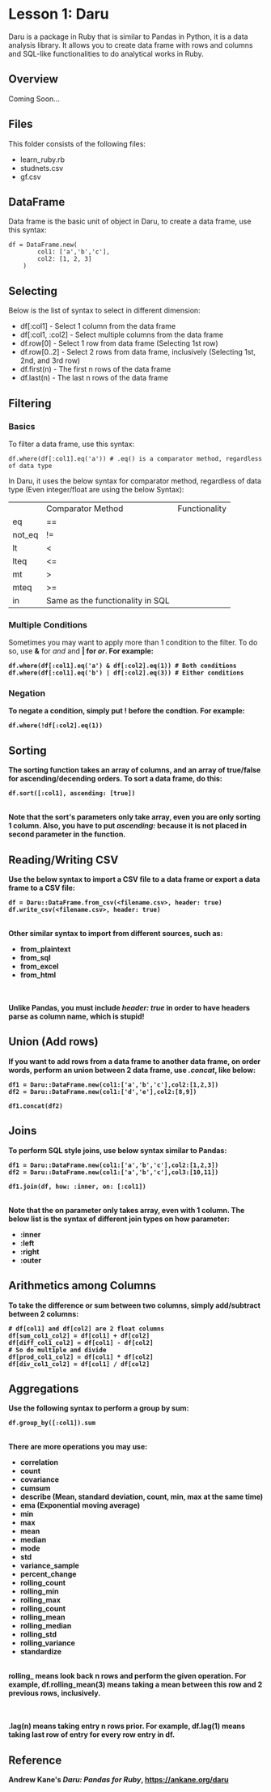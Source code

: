 # Lesson 1: Daru

Daru is a package in Ruby that is similar to Pandas in Python, it is a data analysis library. It allows you to create data frame with rows and columns and SQL-like functionalities to do analytical works in Ruby.

## Overview
Coming Soon...

## Files
This folder consists of the following files:
<ul>
	<li>learn_ruby.rb</li>
	<li>studnets.csv</li>
	<li>gf.csv</li>
</ul>

## DataFrame
Data frame is the basic unit of object in Daru, to create a data frame, use this syntax:
```
df = DataFrame.new(
		col1: ['a','b','c'],
		col2: [1, 2, 3]
	)
```
## Selecting
Below is the list of syntax to select in different dimension:
<ul>
	<li>df[:col1] - Select 1 column from the data frame</li>
	<li>df[:col1, :col2] - Select multiple columns from the data frame</li>
	<li>df.row[0] - Select 1 row from data frame (Selecting 1st row)</li>
	<li>df.row[0..2] - Select 2 rows from data frame, inclusively (Selecting 1st, 2nd, and 3rd row)</li>
	<li>df.first(n) - The first n rows of the data frame</li>
	<li>df.last(n) - The last n rows of the data frame</li>
</ul>

## Filtering
### Basics
To filter a data frame, use this syntax:
```
df.where(df[:col1].eq('a')) # .eq() is a comparator method, regardless of data type
```
In Daru, it uses the below syntax for comparator method, regardless of data type (Even integer/float are using the below Syntax):
<table>
	<th>
		<td>Comparator Method</td>
		<td>Functionality</td>
	</th>
	<tr>
		<td>eq</td>
		<td>==</td>
	</tr>
	<tr>
		<td>not_eq</td>
		<td>!=</td>
	</tr>
	<tr>
		<td>lt</td>
		<td><</td>
	</tr>
	<tr>
		<td>lteq</td>
		<td><=</td>
	</tr>
	<tr>
		<td>mt</td>
		<td>></td>
	</tr>
	<tr>
		<td>mteq</td>
		<td>>=</td>
	</tr>
	<tr>
		<td>in</td>
		<td>Same as the functionality in SQL</td>
	</tr>
</table>

### Multiple Conditions
Sometimes you may want to apply more than 1 condition to the filter.
To do so, use <b>&</b> for <i>and</i> and <b>|<b> for <i>or</i>. For example:

```
df.where(df[:col1].eq('a') & df[:col2].eq(1)) # Both conditions
df.where(df[:col1].eq('b') | df[:col2].eq(3)) # Either conditions
```
### Negation
To negate a condition, simply put <b>!</b> before the condtion. For example:
```
df.where(!df[:col2].eq(1))
```

## Sorting
The sorting function takes an array of columns, and an array of true/false for ascending/decending orders. To sort a data frame, do this:
```
df.sort([:col1], ascending: [true])
```

<br>
Note that the sort's parameters only take array, even you are only sorting 1 column. Also, you have to put <i>ascending:</i> because it is not placed in second parameter in the function.

## Reading/Writing CSV
Use the below syntax to import a CSV file to a data frame or export a data frame to a CSV file:

```
df = Daru::DataFrame.from_csv(<filename.csv>, header: true)
df.write_csv(<filename.csv>, header: true)
```

<br>
Other similar syntax to import from different sources, such as:
<ul>
	<li>from_plaintext</li>
	<li>from_sql</li>
	<li>from_excel</li>
	<li>from_html</li>
</ul>

<br><br>
<b>Unlike Pandas, you must include <i>header: true</i> in order to have headers parse as column name</b>, which is stupid!

## Union (Add rows)
If you want to add rows from a data frame to another data frame, on order words, perform an union between 2 data frame, use <i>.concat</i>, like below:

```
df1 = Daru::DataFrame.new(col1:['a','b','c'],col2:[1,2,3])
df2 = Daru::DataFrame.new(col1:['d','e'],col2:[8,9])

df1.concat(df2)
```

## Joins
To perform SQL style joins, use below syntax similar to Pandas:
```
df1 = Daru::DataFrame.new(col1:['a','b','c'],col2:[1,2,3])
df2 = Daru::DataFrame.new(col1:['a','b','c'],col3:[10,11])

df1.join(df, how: :inner, on: [:col1])
```
<br>
Note that the <b>on</b> parameter only takes array, even with 1 column. The below list is the syntax of different join types on <b>how</b> parameter:
<ul>
	<li>:inner</li>
	<li>:left</li>
	<li>:right</li>
	<li>:outer</li>
</ul>

## Arithmetics among Columns
To take the difference or sum between two columns, simply add/subtract between 2 columns:
```
# df[col1] and df[col2] are 2 float columns
df[sum_col1_col2] = df[col1] + df[col2]
df[diff_col1_col2] = df[col1] - df[col2]
# So do multiple and divide
df[prod_col1_col2] = df[col1] * df[col2]
df[div_col1_col2] = df[col1] / df[col2]
```

## Aggregations
Use the following syntax to perform a group by sum:
```
df.group_by([:col1]).sum
```

<br>
There are more operations you may use:
<ul>
	<li>correlation</li>
	<li>count</li>
	<li>covariance</li>
	<li>cumsum</li>
	<li>describe (Mean, standard deviation, count, min, max at the same time)</li>
	<li>ema (Exponential moving average)</li>
	<li>min</li>
	<li>max</li>
	<li>mean</li>
	<li>median</li>
	<li>mode</li>
	<li>std</li>
	<li>variance_sample</li>
	<li>percent_change</li>
	<li>rolling_count</li>
	<li>rolling_min</li>
	<li>rolling_max</li>
	<li>rolling_count</li>
	<li>rolling_mean</li>
	<li>rolling_median</li>
	<li>rolling_std</li>
	<li>rolling_variance</li>
	<li>standardize</li>
</ul>

<br>
<b>rolling_</b> means look back n rows and perform the given operation. For example, <b>df.rolling_mean(3)</b> means taking a mean between this row and 2 previous rows, inclusively.

<br><br>
<b>.lag(n)</b> means taking entry n rows prior. For example, <b>df.lag(1)</b> means taking last row of entry for every row entry in df.

## Reference
Andrew Kane's <i>Daru: Pandas for Ruby</i>, <a href="https://ankane.org/daru">https://ankane.org/daru</a>